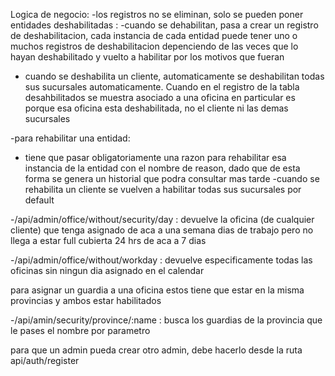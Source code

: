 Logica de negocio:
-los registros no se eliminan, solo se pueden poner entidades deshabilitadas :
 -cuando se dehabilitan, pasa a crear un registro de deshabilitacion, cada instancia de cada entidad puede tener uno o muchos registros de deshabilitacion depenciendo de las veces que lo hayan deshabilitado y vuelto a habilitar por los motivos que fueran  
 - cuando se deshabilita un cliente, automaticamente se deshabilitan todas sus sucursales automaticamente. Cuando en el registro de la tabla desahbilitados se muestra asociado a una oficina en particular es porque esa oficina esta deshabilitada, no el cliente ni las demas sucursales 

-para rehabilitar una entidad:
- tiene que pasar obligatoriamente una razon para rehabilitar esa instancia de la entidad con el nombre de reason, dado que de esta forma se genera un historial que podra consultar mas tarde
-cuando se rehabilita un cliente se vuelven a habilitar todas sus sucursales por default

-/api/admin/office/without/security/day :  devuelve la oficina (de cualquier cliente) que tenga asignado de aca a una semana dias de trabajo pero no llega a estar full cubierta 24 hrs de aca a 7 dias 

-/api/admin/office/without/workday : devuelve especificamente todas las oficinas sin ningun dia asignado en el calendar

para asignar un guardia a una oficina estos tiene que estar en la misma provincias y ambos estar habilitados

-/api/amin/security/province/:name : busca los guardias de la provincia que le pases el nombre por parametro

para que un admin pueda crear otro admin, debe hacerlo desde la ruta api/auth/register